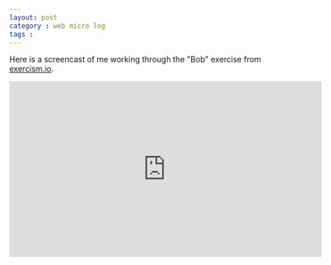 ```yaml
---
layout: post
category : web micro log
tags : 
---
```


Here is a screencast of me working through the "Bob" exercise from [exercism.io](http://exercism.io/getting-started). 

<iframe width="560" height="315" src="https://www.youtube.com/embed/kgyMdpuPLeg" frameborder="0" allowfullscreen></iframe>

